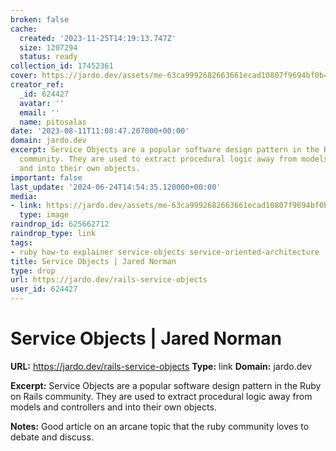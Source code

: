 ```yaml
---
broken: false
cache:
  created: '2023-11-25T14:19:13.747Z'
  size: 1207294
  status: ready
collection_id: 17452361
cover: https://jardo.dev/assets/me-63ca9992682663661ecad10807f9694bf0b4e361b4014849c12b01f0786a0a46.jpg
creator_ref:
  _id: 624427
  avatar: ''
  email: ''
  name: pitosalas
date: '2023-08-11T11:08:47.207000+00:00'
domain: jardo.dev
excerpt: Service Objects are a popular software design pattern in the Ruby on Rails
  community. They are used to extract procedural logic away from models and controllers
  and into their own objects.
important: false
last_update: '2024-06-24T14:54:35.120000+00:00'
media:
- link: https://jardo.dev/assets/me-63ca9992682663661ecad10807f9694bf0b4e361b4014849c12b01f0786a0a46.jpg
  type: image
raindrop_id: 625662712
raindrop_type: link
tags:
- ruby how-to explainer service-objects service-oriented-architecture
title: Service Objects | Jared Norman
type: drop
url: https://jardo.dev/rails-service-objects
user_id: 624427
---
```


# Service Objects | Jared Norman

**URL:** https://jardo.dev/rails-service-objects
**Type:** link
**Domain:** jardo.dev

**Excerpt:** Service Objects are a popular software design pattern in the Ruby on Rails community. They are used to extract procedural logic away from models and controllers and into their own objects.

**Notes:**
Good article on an arcane topic that the ruby community loves to debate and discuss.

